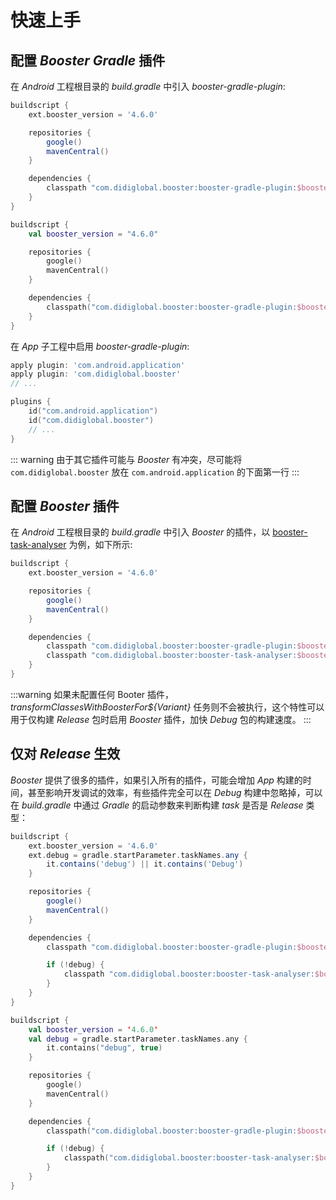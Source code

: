 # 快速上手

## 配置 *Booster Gradle* 插件

在 *Android* 工程根目录的 *build.gradle* 中引入 *booster-gradle-plugin*:

<CodeGroup>
  <CodeGroupItem title="Groovy" active>

```groovy
buildscript {
    ext.booster_version = '4.6.0'

    repositories {
        google()
        mavenCentral()
    }

    dependencies {
        classpath "com.didiglobal.booster:booster-gradle-plugin:$booster_version"
    }
}
```

  </CodeGroupItem>
  <CodeGroupItem title="Kotlin">

```kotlin
buildscript {
    val booster_version = "4.6.0"

    repositories {
        google()
        mavenCentral()
    }

    dependencies {
        classpath("com.didiglobal.booster:booster-gradle-plugin:$booster_version")
    }
}
```

  </CodeGroupItem>
</CodeGroup>

在 *App* 子工程中启用 *booster-gradle-plugin*:

<CodeGroup>
  <CodeGroupItem title="Groovy" active>

```groovy
apply plugin: 'com.android.application'
apply plugin: 'com.didiglobal.booster'
// ...
```

  </CodeGroupItem>
  <CodeGroupItem title="Kotlin">

```kotlin
plugins {
    id("com.android.application")
    id("com.didiglobal.booster")
    // ...
}
```

  </CodeGroupItem>
</CodeGroup>

::: warning
由于其它插件可能与 *Booster* 有冲突，尽可能将 `com.didiglobal.booster` 放在 `com.android.application` 的下面第一行
:::

## 配置 *Booster* 插件

在 *Android* 工程根目录的 *build.gradle* 中引入 *Booster* 的插件，以 [booster-task-analyser](https://github.com/didi/booster/tree/master/booster-task-analyser) 为例，如下所示:

```groovy
buildscript {
    ext.booster_version = '4.6.0'

    repositories {
        google()
        mavenCentral()
    }

    dependencies {
        classpath "com.didiglobal.booster:booster-gradle-plugin:$booster_version"
        classpath "com.didiglobal.booster:booster-task-analyser:$booster_version"
    }
}
```

:::warning
如果未配置任何 Booter 插件，*transformClassesWithBoosterFor${Variant}* 任务则不会被执行，这个特性可以用于仅构建 *Release* 包时启用 *Booster* 插件，加快 *Debug* 包的构建速度。
:::

## 仅对 *Release* 生效

*Booster* 提供了很多的插件，如果引入所有的插件，可能会增加 *App* 构建的时间，甚至影响开发调试的效率，有些插件完全可以在 *Debug* 构建中忽略掉，可以在 *build.gradle* 中通过 *Gradle* 的启动参数来判断构建 *task* 是否是 *Release* 类型：

<CodeGroup>
  <CodeGroupItem title="Groovy" active>

```groovy
buildscript {
    ext.booster_version = '4.6.0'
    ext.debug = gradle.startParameter.taskNames.any {
        it.contains('debug') || it.contains('Debug')
    }

    repositories {
        google()
        mavenCentral()
    }

    dependencies {
        classpath "com.didiglobal.booster:booster-gradle-plugin:$booster_version"

        if (!debug) {
            classpath "com.didiglobal.booster:booster-task-analyser:$booster_version"
        }
    }
}
```

  </CodeGroupItem>
  <CodeGroupItem title="Kotlin">

```kotlin
buildscript {
    val booster_version = '4.6.0'
    val debug = gradle.startParameter.taskNames.any {
        it.contains("debug", true)
    }

    repositories {
        google()
        mavenCentral()
    }

    dependencies {
        classpath("com.didiglobal.booster:booster-gradle-plugin:$booster_version")

        if (!debug) {
            classpath("com.didiglobal.booster:booster-task-analyser:$booster_version")
        }
    }
}
```

  </CodeGroupItem>
</CodeGroup>